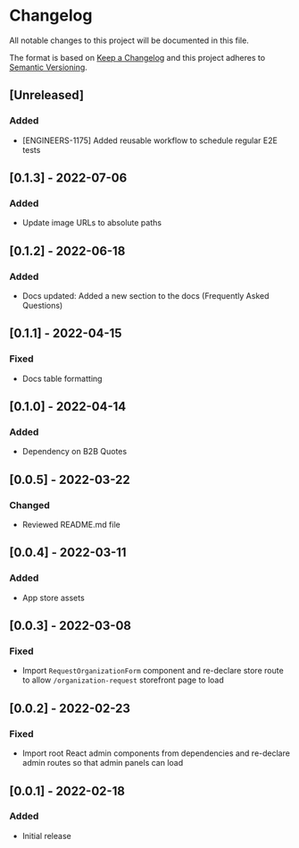 # Changelog

All notable changes to this project will be documented in this file.

The format is based on [Keep a Changelog](http://keepachangelog.com/en/1.0.0/)
and this project adheres to [Semantic Versioning](http://semver.org/spec/v2.0.0.html).

## [Unreleased]

### Added

- [ENGINEERS-1175] Added reusable workflow to schedule regular E2E tests

## [0.1.3] - 2022-07-06

### Added

- Update image URLs to absolute paths

## [0.1.2] - 2022-06-18

### Added

- Docs updated: Added a new section to the docs (Frequently Asked Questions)

## [0.1.1] - 2022-04-15

### Fixed

- Docs table formatting

## [0.1.0] - 2022-04-14

### Added

- Dependency on B2B Quotes

## [0.0.5] - 2022-03-22

### Changed

- Reviewed README.md file

## [0.0.4] - 2022-03-11

### Added

- App store assets

## [0.0.3] - 2022-03-08

### Fixed

- Import `RequestOrganizationForm` component and re-declare store route to allow `/organization-request` storefront page to load

## [0.0.2] - 2022-02-23

### Fixed

- Import root React admin components from dependencies and re-declare admin routes so that admin panels can load

## [0.0.1] - 2022-02-18

### Added

- Initial release
